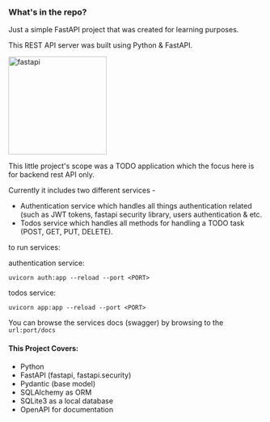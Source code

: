<h3>What's in the repo?</h3>
<p>Just a simple FastAPI project that was created for learning purposes.</p>

<p>This REST API server was built using Python & FastAPI.</p>

<img width="194" alt="fastapi" src="https://user-images.githubusercontent.com/83350680/183465005-2cd62718-5a6c-4a74-afc0-50952a30c743.png">

<p>This little project's scope was a TODO application which the focus here is for backend rest API only.</p>

<p>Currently it includes two different services - </p>

- Authentication service which handles all things authentication related (such as JWT tokens, fastapi security library, users authentication & etc.
- Todos service which handles all methods for handling a TODO task (POST, GET, PUT, DELETE).


to run services:

authentication service:
```
uvicorn auth:app --reload --port <PORT>
```

todos service:
```
uvicorn app:app --reload --port <PORT>
```

You can browse the services docs (swagger) by browsing to the `url:port/docs`



<h4>This Project Covers:</h4>

- Python
- FastAPI (fastapi, fastapi.security)
- Pydantic (base model)
- SQLAlchemy as ORM
- SQLite3 as a local database
- OpenAPI for documentation
